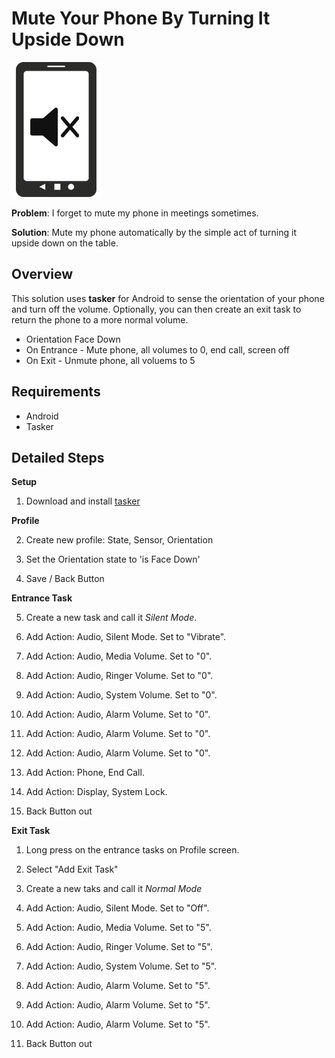 #  Mute Your Phone By Turning It Upside Down

![Icon for project][icon-phone-mute]

**Problem**: I forget to mute my phone in meetings sometimes.

**Solution**: Mute my phone automatically by the simple act of turning it upside down on the table.

Overview
--------
This solution uses **tasker** for Android to sense the orientation of your phone and turn off the volume. Optionally, you can then create an exit task to return the phone to a more normal volume.

* Orientation Face Down
* On Entrance - Mute phone, all volumes to 0, end call, screen off
* On Exit - Unmute phone, all voluems to 5

Requirements
------------

* Android
* Tasker

Detailed Steps
--------------

**Setup**

1. Download and install [tasker][taskerurl]

**Profile**

2. Create new profile: State, Sensor, Orientation

3. Set the Orientation state to 'is Face Down'

4. Save / Back Button

**Entrance Task**

5. Create a new task and call it *Silent Mode*.

5. Add Action: Audio, Silent Mode. Set to "Vibrate".

5. Add Action: Audio, Media Volume. Set to "0".

5. Add Action: Audio, Ringer Volume. Set to "0".

5. Add Action: Audio, System Volume. Set to "0".

5. Add Action: Audio, Alarm Volume. Set to "0".

5. Add Action: Audio, Alarm Volume. Set to "0".

5. Add Action: Audio, Alarm Volume. Set to "0".

5. Add Action: Phone, End Call.

5. Add Action: Display, System Lock.

5. Back Button out

**Exit Task**

1. Long press on the entrance tasks on Profile screen.

1. Select "Add Exit Task"

1. Create a new taks and call it *Normal Mode*

1. Add Action: Audio, Silent Mode. Set to "Off".

1. Add Action: Audio, Media Volume. Set to "5".

1. Add Action: Audio, Ringer Volume. Set to "5".

1. Add Action: Audio, System Volume. Set to "5".

1. Add Action: Audio, Alarm Volume. Set to "5".

1. Add Action: Audio, Alarm Volume. Set to "5".

1. Add Action: Audio, Alarm Volume. Set to "5".

1. Back Button out

[taskerurl]: http://tasker.dinglisch.net/
[icon-phone-mute]: /icon-phone-mute--black.png "Mute your phone"
